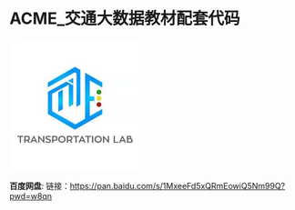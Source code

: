 
# ACME_交通大数据教材配套代码
![acme_logo](acme_logo.jpg)

**百度网盘**: 链接：https://pan.baidu.com/s/1MxeeFd5xQRmEowiQ5Nm99Q?pwd=w8qn

